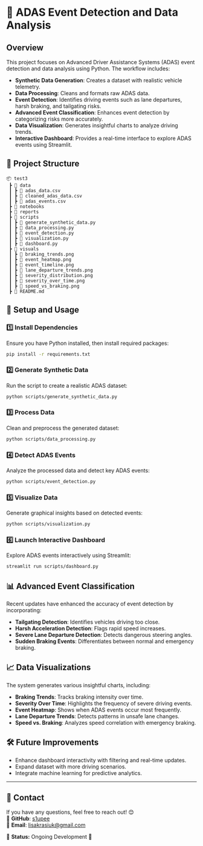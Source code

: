 # 🚗 ADAS Event Detection and Data Analysis

## Overview
This project focuses on Advanced Driver Assistance Systems (ADAS) event detection and data analysis using Python. The workflow includes:

- **Synthetic Data Generation**: Creates a dataset with realistic vehicle telemetry.
- **Data Processing**: Cleans and formats raw ADAS data.
- **Event Detection**: Identifies driving events such as lane departures, harsh braking, and tailgating risks.
- **Advanced Event Classification**: Enhances event detection by categorizing risks more accurately.
- **Data Visualization**: Generates insightful charts to analyze driving trends.
- **Interactive Dashboard**: Provides a real-time interface to explore ADAS events using Streamlit.

## 📂 Project Structure
```
📦 test3
 ┣ 📂 data
 ┃ ┣ 📜 adas_data.csv
 ┃ ┣ 📜 cleaned_adas_data.csv
 ┃ ┣ 📜 adas_events.csv
 ┣ 📂 notebooks
 ┣ 📂 reports
 ┣ 📂 scripts
 ┃ ┣ 📜 generate_synthetic_data.py
 ┃ ┣ 📜 data_processing.py
 ┃ ┣ 📜 event_detection.py
 ┃ ┣ 📜 visualization.py
 ┃ ┣ 📜 dashboard.py
 ┣ 📂 visuals
 ┃ ┣ 📜 braking_trends.png
 ┃ ┣ 📜 event_heatmap.png
 ┃ ┣ 📜 event_timeline.png
 ┃ ┣ 📜 lane_departure_trends.png
 ┃ ┣ 📜 severity_distribution.png
 ┃ ┣ 📜 severity_over_time.png
 ┃ ┣ 📜 speed_vs_braking.png
 ┣ 📜 README.md
```

## 🚀 Setup and Usage
### 1️⃣ Install Dependencies
Ensure you have Python installed, then install required packages:
```bash
pip install -r requirements.txt
```

### 2️⃣ Generate Synthetic Data
Run the script to create a realistic ADAS dataset:
```bash
python scripts/generate_synthetic_data.py
```

### 3️⃣ Process Data
Clean and preprocess the generated dataset:
```bash
python scripts/data_processing.py
```

### 4️⃣ Detect ADAS Events
Analyze the processed data and detect key ADAS events:
```bash
python scripts/event_detection.py
```

### 5️⃣ Visualize Data
Generate graphical insights based on detected events:
```bash
python scripts/visualization.py
```

### 6️⃣ Launch Interactive Dashboard
Explore ADAS events interactively using Streamlit:
```bash
streamlit run scripts/dashboard.py
```

## 📊 Advanced Event Classification
Recent updates have enhanced the accuracy of event detection by incorporating:
- **Tailgating Detection**: Identifies vehicles driving too close.
- **Harsh Acceleration Detection**: Flags rapid speed increases.
- **Severe Lane Departure Detection**: Detects dangerous steering angles.
- **Sudden Braking Events**: Differentiates between normal and emergency braking.

## 📈 Data Visualizations
The system generates various insightful charts, including:
- **Braking Trends**: Tracks braking intensity over time.
- **Severity Over Time**: Highlights the frequency of severe driving events.
- **Event Heatmap**: Shows when ADAS events occur most frequently.
- **Lane Departure Trends**: Detects patterns in unsafe lane changes.
- **Speed vs. Braking**: Analyzes speed correlation with emergency braking.

## 🛠️ Future Improvements
- Enhance dashboard interactivity with filtering and real-time updates.
- Expand dataset with more driving scenarios.
- Integrate machine learning for predictive analytics.

---
## 📩 Contact
 If you have any questions, feel free to reach out! 😊  
 🔗 **GitHub**: [s1upee](https://github.com/s1upee)  
 🔗 **Email**: lisakrasiuk@gmail.com

🎯 **Status:** Ongoing Development 🚀
